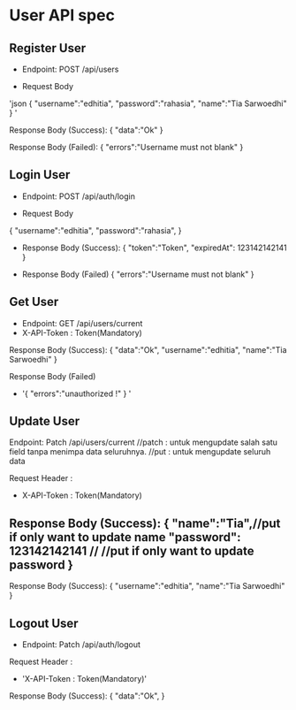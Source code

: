 # User API spec

## Register User

- Endpoint: POST /api/users 

- Request Body

'json
{
    "username":"edhitia",
    "password":"rahasia",
    "name":"Tia Sarwoedhi"
}
'

Response Body (Success):
{
"data":"Ok"
}

Response Body (Failed):
{
"errors":"Username must not blank"
}

## Login User
- Endpoint: POST /api/auth/login
 
- Request Body

{
  "username":"edhitia",
  "password":"rahasia",
  }


- Response Body (Success):
  {
  "token":"Token",
  "expiredAt": 123142142141
  }

- Response Body (Failed)
  {
  "errors":"Username must not blank"
  }
## Get User

- Endpoint: GET /api/users/current
- X-API-Token : Token(Mandatory)

Response Body (Success):
{
"data":"Ok",
"username":"edhitia",
"name":"Tia Sarwoedhi"
}

Response Body (Failed)
- '{
  "errors":"unauthorized !" } '

## Update User
Endpoint: Patch /api/users/current
    //patch : untuk mengupdate salah satu field tanpa menimpa data seluruhnya.
   //put : untuk mengupdate seluruh data

Request Header :
- X-API-Token : Token(Mandatory)

Response Body (Success):
  {
  "name":"Tia",//put if only want to update name
  "password": 123142142141 // //put if only want to update password
  }
- 
Response Body (Success):
{
"username":"edhitia",
"name":"Tia Sarwoedhi"
}


## Logout User
- Endpoint: Patch /api/auth/logout

Request Header :
- 'X-API-Token : Token(Mandatory)'

Response Body (Success):
{
"data":"Ok",
}
